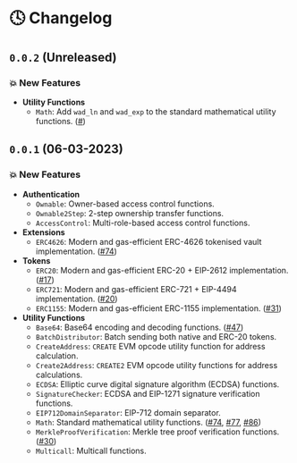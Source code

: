 # 🕓 Changelog

## `0.0.2` (Unreleased)

### 💥 New Features

- **Utility Functions**
  - `Math`: Add `wad_ln` and `wad_exp` to the standard mathematical utility functions. ([#]())

## `0.0.1` (06-03-2023)

### 💥 New Features

- **Authentication**
  - `Ownable`: Owner-based access control functions.
  - `Ownable2Step`: 2-step ownership transfer functions.
  - `AccessControl`: Multi-role-based access control functions.
- **Extensions**
  - `ERC4626`: Modern and gas-efficient ERC-4626 tokenised vault implementation. ([#74](https://github.com/pcaversaccio/snekmate/pull/74))
- **Tokens**
  - `ERC20`: Modern and gas-efficient ERC-20 + EIP-2612 implementation. ([#17](https://github.com/pcaversaccio/snekmate/pull/17))
  - `ERC721`: Modern and gas-efficient ERC-721 + EIP-4494 implementation. ([#20](https://github.com/pcaversaccio/snekmate/pull/20))
  - `ERC1155`: Modern and gas-efficient ERC-1155 implementation. ([#31](https://github.com/pcaversaccio/snekmate/pull/31))
- **Utility Functions**
  - `Base64`: Base64 encoding and decoding functions. ([#47](https://github.com/pcaversaccio/snekmate/pull/47))
  - `BatchDistributor`: Batch sending both native and ERC-20 tokens.
  - `CreateAddress`: `CREATE` EVM opcode utility function for address calculation.
  - `Create2Address`: `CREATE2` EVM opcode utility functions for address calculations.
  - `ECDSA`: Elliptic curve digital signature algorithm (ECDSA) functions.
  - `SignatureChecker`: ECDSA and EIP-1271 signature verification functions.
  - `EIP712DomainSeparator`: EIP-712 domain separator.
  - `Math`: Standard mathematical utility functions. ([#74](https://github.com/pcaversaccio/snekmate/pull/74), [#77](https://github.com/pcaversaccio/snekmate/pull/77), [#86](https://github.com/pcaversaccio/snekmate/pull/86))
  - `MerkleProofVerification`: Merkle tree proof verification functions. ([#30](https://github.com/pcaversaccio/snekmate/pull/30))
  - `Multicall`: Multicall functions.

